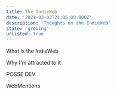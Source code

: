 ```yaml
---
title: The IndieWeb
date: '2021-03-03T21:05:00.000Z'
description: 'Thoughts on the IndieWeb'
state: 'growing'
unlisted: true
---
```


What is the IndieWeb

Why I'm attracted to it

POSSE
DEV

WebMentions
